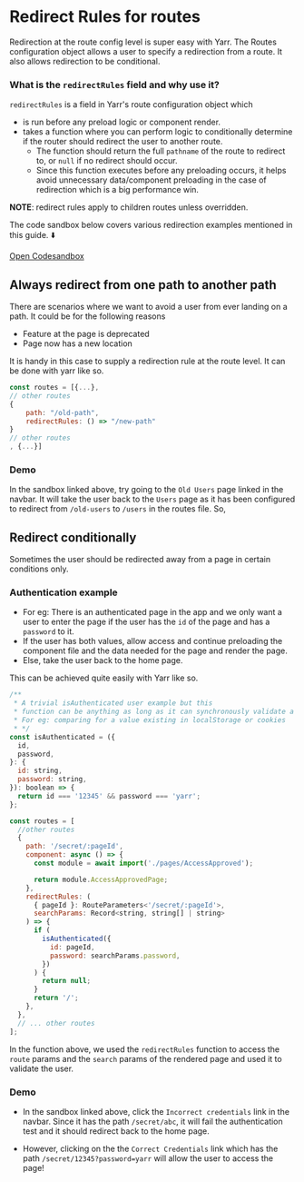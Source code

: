 # Redirect Rules for routes

Redirection at the route config level is super easy with Yarr. The Routes configuration object allows a user to specify a redirection from a route. It also allows redirection to be conditional.

### What is the `redirectRules` field and why use it?

`redirectRules` is a field in Yarr's route configuration object which

- is run before any preload logic or component render.
- takes a function where you can perform logic to conditionally determine if the router should redirect the user to another route.
  - The function should return the full `pathname` of the route to redirect to, or `null` if no redirect should occur.
  - Since this function executes before any preloading occurs, it helps avoid unnecessary data/component preloading in the case of redirection which is a big performance win.

**NOTE**: redirect rules apply to children routes unless overridden.

The code sandbox below covers various redirection examples mentioned in this guide. ⬇️

[Open Codesandbox](https://codesandbox.io/embed/typescript-react-yarr-redirectrules-example-m1nyu?fontsize=14&hidenavigation=1&theme=dark)

## Always redirect from one path to another path

There are scenarios where we want to avoid a user from ever landing on a path. It could be for the following reasons

- Feature at the page is deprecated
- Page now has a new location

It is handy in this case to supply a redirection rule at the route level. It can be done with yarr like so.

```jsx
const routes = [{...},
// other routes
{
    path: "/old-path",
    redirectRules: () => "/new-path"
}
// other routes
, {...}]
```

### Demo

In the sandbox linked above, try going to the `Old Users` page linked in the navbar. It will take the user back to the `Users` page as it has been configured to redirect from `/old-users` to `/users` in the routes file. So,

## Redirect conditionally

Sometimes the user should be redirected away from a page in certain conditions only.

### Authentication example

- For eg: There is an authenticated page in the app and we only want a user to enter the page if the user has the `id` of the page and has a `password` to it.
- If the user has both values, allow access and continue preloading the component file and the data needed for the page and render the page.
- Else, take the user back to the home page.

This can be achieved quite easily with Yarr like so.

```jsx
/**
 * A trivial isAuthenticated user example but this
 * function can be anything as long as it can synchronously validate a user.
 * For eg: comparing for a value existing in localStorage or cookies
 * */
const isAuthenticated = ({
  id,
  password,
}: {
  id: string,
  password: string,
}): boolean => {
  return id === '12345' && password === 'yarr';
};

const routes = [
  //other routes
  {
    path: '/secret/:pageId',
    component: async () => {
      const module = await import('./pages/AccessApproved');

      return module.AccessApprovedPage;
    },
    redirectRules: (
      { pageId }: RouteParameters<'/secret/:pageId'>,
      searchParams: Record<string, string[] | string>
    ) => {
      if (
        isAuthenticated({
          id: pageId,
          password: searchParams.password,
        })
      ) {
        return null;
      }
      return '/';
    },
  },
  // ... other routes
];
```

In the function above, we used the `redirectRules` function to access the `route` params and the `search` params of the rendered page and used it to validate the user.

### Demo

- In the sandbox linked above, click the `Incorrect credentials` link in the navbar. Since it has the path `/secret/abc`, it will fail the authentication test and it should redirect back to the home page.

- However, clicking on the the `Correct Credentials` link which has the path `/secret/12345?password=yarr` will allow the user to access the page!
